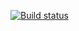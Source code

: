 [![Build status](https://ci.appveyor.com/api/projects/status/7cux6q09521pplp6/branch/main?svg=true)](https://ci.appveyor.com/project/ShalyginVladimir/dzmap2-1/branch/main)
